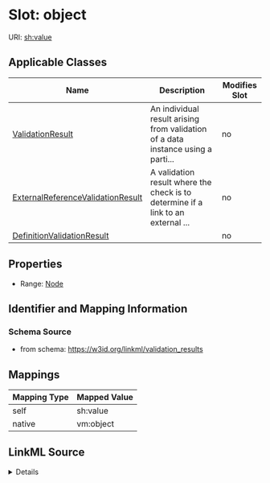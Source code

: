 

# Slot: object



URI: [sh:value](http://www.w3.org/ns/shacl#value)



<!-- no inheritance hierarchy -->





## Applicable Classes

| Name | Description | Modifies Slot |
| --- | --- | --- |
| [ValidationResult](ValidationResult.md) | An individual result arising from validation of a data instance using a parti... |  no  |
| [ExternalReferenceValidationResult](ExternalReferenceValidationResult.md) | A validation result where the check is to determine if a link to an external ... |  no  |
| [DefinitionValidationResult](DefinitionValidationResult.md) |  |  no  |







## Properties

* Range: [Node](Node.md)





## Identifier and Mapping Information







### Schema Source


* from schema: https://w3id.org/linkml/validation_results




## Mappings

| Mapping Type | Mapped Value |
| ---  | ---  |
| self | sh:value |
| native | vm:object |




## LinkML Source

<details>
```yaml
name: object
from_schema: https://w3id.org/linkml/validation_results
rank: 1000
slot_uri: sh:value
alias: object
domain_of:
- ValidationResult
range: Node

```
</details>